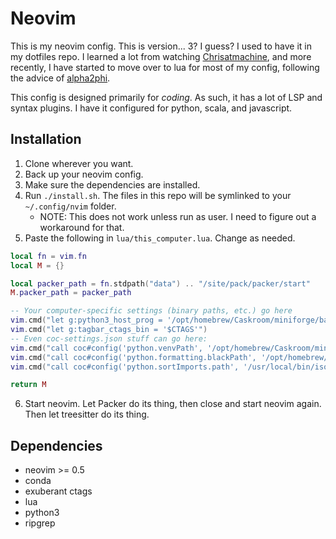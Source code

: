 # Neovim

This is my neovim config.  This is version... 3? I guess?  I used to have it in
my dotfiles repo.  I learned a lot from watching
[Chrisatmachine](https://www.youtube.com/channel/UCS97tchJDq17Qms3cux8wcA), and
more recently, I have started to move over to lua for most of my config,
following the advice of [alpha2phi](https://alpha2phi.medium.com/).

This config is designed primarily for _coding_.  As such, it has a lot of LSP
and syntax plugins.  I have it configured for python, scala, and javascript.

## Installation

1. Clone wherever you want.
2. Back up your neovim config.
3. Make sure the dependencies are installed.
4. Run `./install.sh`.  The files in this repo will be symlinked to your
   `~/.config/nvim` folder.
    * NOTE: This does not work unless run as user.  I need to figure out a workaround for that.
5. Paste the following in `lua/this_computer.lua`.  Change as needed.
```lua
local fn = vim.fn
local M = {}

local packer_path = fn.stdpath("data") .. "/site/pack/packer/start"
M.packer_path = packer_path

-- Your computer-specific settings (binary paths, etc.) go here
vim.cmd("let g:python3_host_prog = '/opt/homebrew/Caskroom/miniforge/base/envs/neovim/bin/python'")
vim.cmd("let g:tagbar_ctags_bin = '$CTAGS'")
-- Even coc-settings.json stuff can go here:
vim.cmd("call coc#config('python.venvPath', '/opt/homebrew/Caskroom/miniforge/base/envs')")
vim.cmd("call coc#config('python.formatting.blackPath', '/opt/homebrew/Caskroom/miniforge/base/envs/neovim/bin/black')")
vim.cmd("call coc#config('python.sortImports.path', '/usr/local/bin/isort')")

return M
```
6. Start neovim.  Let Packer do its thing, then close and start neovim again.  Then let treesitter
   do its thing.

## Dependencies

* neovim >= 0.5
* conda
* exuberant ctags
* lua
* python3
* ripgrep
